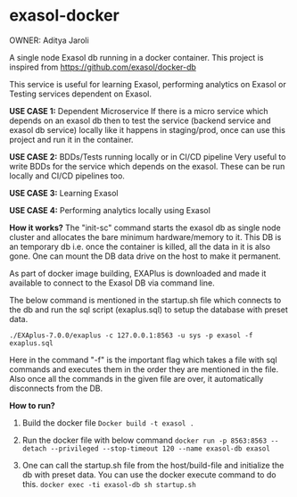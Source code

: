 # exasol-docker
OWNER: Aditya Jaroli

A single node Exasol db running in a docker container. This project is inspired from https://github.com/exasol/docker-db

This service is useful for learning Exasol, performing analytics on Exasol or Testing services dependent on Exasol.

**USE CASE 1:** Dependent Microservice
If there is a micro service which depends on an exasol db then to test the service (backend service and exasol db service) locally like it
happens in staging/prod, once can use this project and run it in the container.

**USE CASE 2:** BDDs/Tests running locally or in CI/CD pipeline
Very useful to write BDDs for the service which depends on the exasol. These can be run locally and CI/CD pipelines too.

**USE CASE 3:** Learning Exasol

**USE CASE 4:** Performing analytics locally using Exasol


**How it works?**
The "init-sc" command starts the exasol db as single node cluster and allocates the bare minimum hardware/memory to it. This DB is an temporary db i.e. once the container is killed, all the data in it is also gone. One can mount the DB data drive on the host to make it permanent. 

As part of docker image building, EXAPlus is downloaded and made it available to connect to the Exasol DB via command line. 

The below command is mentioned in the startup.sh file which connects to the db and run the sql script (exaplus.sql) to setup the database with preset data.

```./EXAplus-7.0.0/exaplus -c 127.0.0.1:8563 -u sys -p exasol -f exaplus.sql```

Here in the command "-f" is the important flag which takes a file with sql commands and executes them in the order they are mentioned in the file.
Also once all the commands in the given file are over, it automatically disconnects from the DB.

**How to run?**
1. Build the docker file
```Docker build -t exasol .```

2. Run the docker file with below command
```docker run -p 8563:8563 --detach --privileged --stop-timeout 120 --name exasol-db exasol```

3. One can call the startup.sh file from the host/build-file and initialize the db with preset data. You can use the docker execute command to do this.
```docker exec -ti exasol-db sh startup.sh```
